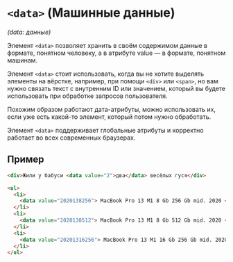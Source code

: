 # `<data>` (Машинные данные)

_(data: данные)_

Элемент `<data>` позволяет хранить в своём содержимом данные в формате, понятном человеку, а в атрибуте value — в формате, понятном машинам.

Элемент `<data>` стоит использовать, когда вы не хотите выделять элементы на вёрстке, например, при помощи `<div>` или `<span>`, но вам нужно связать текст с внутренним ID или значением, который вы будете использовать при обработке запросов пользователя.

Похожим образом работают дата-атрибуты, можно использовать их, если уже есть какой-то элемент, который потом нужно обработать.

Элемент `<data>` поддерживает глобальные атрибуты и корректно работает во всех современных браузерах.

## Пример

```html
<div>Жили у бабуси <data value="2">два</data> весёлых гуся</div>

<ul>
  <li>
    <data value="2020138256"> MacBook Pro 13 M1 8 Gb 256 Gb mid. 2020 </data>
  </li>
  <li>
    <data value="2020138512"> MacBook Pro 13 M1 8 Gb 512 Gb mid. 2020 </data>
  </li>
  <li>
    <data value="20201316256"> MacBook Pro 13 M1 16 Gb 256 Gb mid. 2020 </data>
  </li>
</ul>
```
